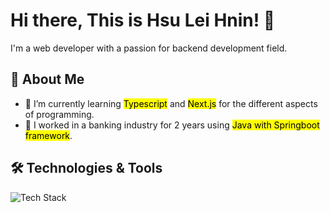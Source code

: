 # Hi there, This is Hsu Lei Hnin! 👋
I'm a web developer with a passion for backend development field.

## 🚀 About Me
- 🌱 I’m currently learning <mark>Typescript</mark> and <mark>Next.js</mark> for the different aspects of programming.
- 🔭 I worked in a banking industry for 2 years using <mark>Java with Springboot framework</mark>.

## 🛠️ Technologies & Tools
![Tech Stack](https://skillicons.dev/icons?i=java,spring,js,ts,nodejs,express,mongodb,git,github,idea,vscode)


